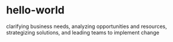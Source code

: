 # hello-world

clarifying business needs, analyzing opportunities and resources, strategizing solutions, and leading teams to implement change
